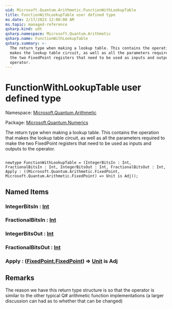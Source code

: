 ```yaml
---
uid: Microsoft.Quantum.Arithmetic.FunctionWithLookupTable
title: FunctionWithLookupTable user defined type
ms.date: 2/17/2023 12:00:00 AM
ms.topic: managed-reference
qsharp.kind: udt
qsharp.namespace: Microsoft.Quantum.Arithmetic
qsharp.name: FunctionWithLookupTable
qsharp.summary: >-
  The return type when making a lookup table. This contains the operation that
  makes the lookup table circuit, as well as all the parameters required to make
  the two FixedPoint registers that need to be used as inputs and outputs to the
  operator.
---
```


# FunctionWithLookupTable user defined type

Namespace: [Microsoft.Quantum.Arithmetic](xref:Microsoft.Quantum.Arithmetic)

Package: [Microsoft.Quantum.Numerics](https://nuget.org/packages/Microsoft.Quantum.Numerics)


The return type when making a lookup table. This contains the operation thatmakes the lookup table circuit, as well as all the parameters required to makethe two FixedPoint registers that need to be used as inputs and outputs to theoperator.

```qsharp

newtype FunctionWithLookupTable = (IntegerBitsIn : Int, FractionalBitsIn : Int, IntegerBitsOut : Int, FractionalBitsOut : Int, Apply : ((Microsoft.Quantum.Arithmetic.FixedPoint, Microsoft.Quantum.Arithmetic.FixedPoint) => Unit is Adj));
```



## Named Items

### IntegerBitsIn : [Int](xref:microsoft.quantum.qsharp.valueliterals#int-literals)


### FractionalBitsIn : [Int](xref:microsoft.quantum.qsharp.valueliterals#int-literals)


### IntegerBitsOut : [Int](xref:microsoft.quantum.qsharp.valueliterals#int-literals)


### FractionalBitsOut : [Int](xref:microsoft.quantum.qsharp.valueliterals#int-literals)


### Apply : ([FixedPoint](xref:Microsoft.Quantum.Arithmetic.FixedPoint),[FixedPoint](xref:Microsoft.Quantum.Arithmetic.FixedPoint)) => [Unit](xref:microsoft.quantum.qsharp.valueliterals#unit-literal)  is Adj



## Remarks

The reason we have this return type structure is so that the operator is similarto the other typical Q# arithmetic function implementations (a larger discussioncan had as to whether that can be changed)